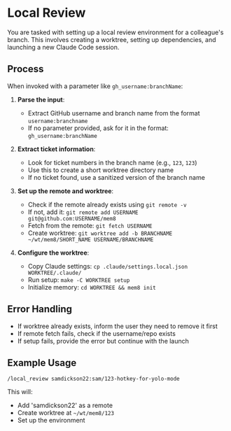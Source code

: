 # Local Review

You are tasked with setting up a local review environment for a colleague's branch. This involves creating a worktree, setting up dependencies, and launching a new Claude Code session.

## Process

When invoked with a parameter like `gh_username:branchName`:

1. **Parse the input**:
   - Extract GitHub username and branch name from the format `username:branchname`
   - If no parameter provided, ask for it in the format: `gh_username:branchName`

2. **Extract ticket information**:
   - Look for ticket numbers in the branch name (e.g., `123`, `123`)
   - Use this to create a short worktree directory name
   - If no ticket found, use a sanitized version of the branch name

3. **Set up the remote and worktree**:
   - Check if the remote already exists using `git remote -v`
   - If not, add it: `git remote add USERNAME git@github.com:USERNAME/mem8`
   - Fetch from the remote: `git fetch USERNAME`
   - Create worktree: `git worktree add -b BRANCHNAME ~/wt/mem8/SHORT_NAME USERNAME/BRANCHNAME`

4. **Configure the worktree**:
   - Copy Claude settings: `cp .claude/settings.local.json WORKTREE/.claude/`
   - Run setup: `make -C WORKTREE setup`
   - Initialize memory: `cd WORKTREE && mem8 init`

## Error Handling

- If worktree already exists, inform the user they need to remove it first
- If remote fetch fails, check if the username/repo exists
- If setup fails, provide the error but continue with the launch

## Example Usage

```
/local_review samdickson22:sam/123-hotkey-for-yolo-mode
```

This will:
- Add 'samdickson22' as a remote
- Create worktree at `~/wt/mem8/123`
- Set up the environment
